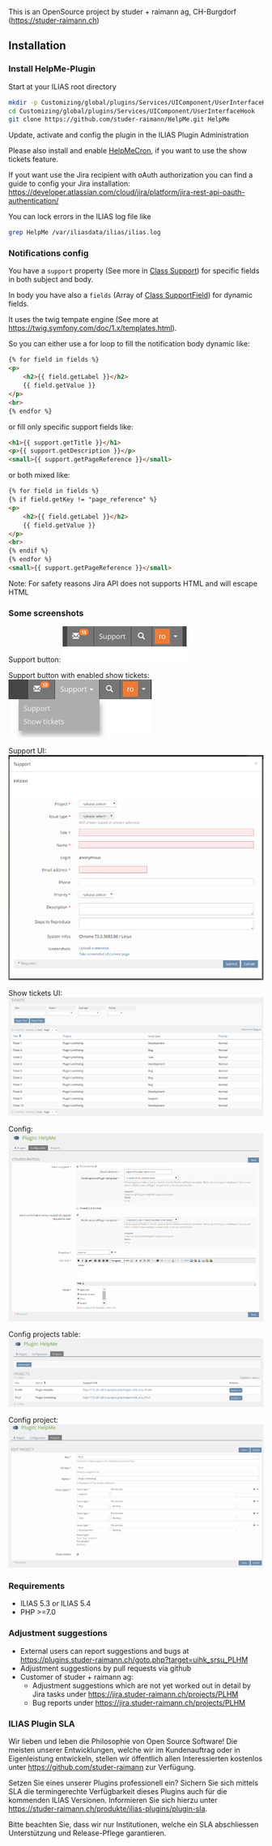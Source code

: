 This is an OpenSource project by studer + raimann ag, CH-Burgdorf (https://studer-raimann.ch)

## Installation

### Install HelpMe-Plugin
Start at your ILIAS root directory
```bash
mkdir -p Customizing/global/plugins/Services/UIComponent/UserInterfaceHook
cd Customizing/global/plugins/Services/UIComponent/UserInterfaceHook
git clone https://github.com/studer-raimann/HelpMe.git HelpMe
```
Update, activate and config the plugin in the ILIAS Plugin Administration

Please also install and enable [HelpMeCron](https://github.com/studer-raimann/HelpMeCron), if you want to use the show tickets feature.

If yout want use the Jira recipient with oAuth authorization you can find a guide to config your Jira installation: https://developer.atlassian.com/cloud/jira/platform/jira-rest-api-oauth-authentication/

You can lock errors in the ILIAS log file like
```bash
grep HelpMe /var/iliasdata/ilias/ilias.log
```

### Notifications config
You have a `support` property (See more in [Class Support](./src/Support/Support.php)) for specific fields in both subject and body.

In body you have also a `fields` (Array of [Class SupportField](src/Support/SupportField.php)) for dynamic fields.

It uses the twig tempate engine (See more at https://twig.symfony.com/doc/1.x/templates.html).

So you can either use a for loop to fill the notification body dynamic like:
```html
{% for field in fields %}
<p>
	<h2>{{ field.getLabel }}</h2>
	{{ field.getValue }}
</p>
<br>
{% endfor %}
```

or fill only specific support fields like:
```html
<h1>{{ support.getTitle }}</h1>
<p>{{ support.getDescription }}</p>
<small>{{ support.getPageReference }}</small>
```

or both mixed like:
```html
{% for field in fields %}
{% if field.getKey != "page_reference" %}
<p>
	<h2>{{ field.getLabel }}</h2>
	{{ field.getValue }}
</p>
<br>
{% endif %}
{% endfor %}
<small>{{ support.getPageReference }}</small>
```

Note: For safety reasons Jira API does not supports HTML and will escape HTML

### Some screenshots
Support button:
![Support button](./doc/screenshots/support_button.png)

Support button with enabled show tickets:
![Support button with enabled show tickets](./doc/screenshots/support_button_dropdown.png)

Support UI:
![Support UI](./doc/screenshots/support_ui.png)

Show tickets UI:
![Show tickets UI](./doc/screenshots/show_tickets_ui.png)

Config:
![Config](./doc/screenshots/config.png)

Config projects table:
![Config projects table](./doc/screenshots/config_projects_table.png)

Config project:
![Config project](./doc/screenshots/config_project.png)

### Requirements
* ILIAS 5.3 or ILIAS 5.4
* PHP >=7.0

### Adjustment suggestions
* External users can report suggestions and bugs at https://plugins.studer-raimann.ch/goto.php?target=uihk_srsu_PLHM
* Adjustment suggestions by pull requests via github
* Customer of studer + raimann ag: 
	* Adjustment suggestions which are not yet worked out in detail by Jira tasks under https://jira.studer-raimann.ch/projects/PLHM
	* Bug reports under https://jira.studer-raimann.ch/projects/PLHM

### ILIAS Plugin SLA
Wir lieben und leben die Philosophie von Open Source Software! Die meisten unserer Entwicklungen, welche wir im Kundenauftrag oder in Eigenleistung entwickeln, stellen wir öffentlich allen Interessierten kostenlos unter https://github.com/studer-raimann zur Verfügung.

Setzen Sie eines unserer Plugins professionell ein? Sichern Sie sich mittels SLA die termingerechte Verfügbarkeit dieses Plugins auch für die kommenden ILIAS Versionen. Informieren Sie sich hierzu unter https://studer-raimann.ch/produkte/ilias-plugins/plugin-sla.

Bitte beachten Sie, dass wir nur Institutionen, welche ein SLA abschliessen Unterstützung und Release-Pflege garantieren.
